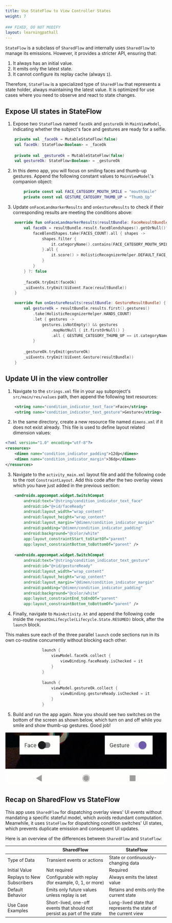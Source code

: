 ```yaml
---
title: Use StateFlow to View Controller States
weight: 7

### FIXED, DO NOT MODIFY
layout: learningpathall
---
```


`StateFlow` is a subclass of `SharedFlow` and internally uses `SharedFlow` to manage its emissions. However, it provides a stricter API, ensuring that:
1. It always has an initial value.
2. It emits only the latest state.
3. It cannot configure its replay cache (always `1`).

Therefore, `StateFlow` is a specialized type of `SharedFlow` that represents a state holder, always maintaining the latest value. It is optimized for use cases where you need to observe and react to state changes.

## Expose UI states in StateFlow

1. Expose two `StateFlow`s named `faceOk` and `gestureOk` in `MainViewModel`, indicating whether the subject's face and gestures are ready for a selfie.

```kotlin
    private val _faceOk = MutableStateFlow(false)
    val faceOk: StateFlow<Boolean> = _faceOk

    private val _gestureOk = MutableStateFlow(false)
    val gestureOk: StateFlow<Boolean> = _gestureOk
```

2. In this demo app, you will focus on smiling faces and thumb-up gestures. Append the following constant values to `MainViewModel`'s companion object: 

```kotlin
        private const val FACE_CATEGORY_MOUTH_SMILE = "mouthSmile"
        private const val GESTURE_CATEGORY_THUMB_UP = "Thumb_Up"
```

3. Update `onFaceLandmarkerResults` and `onGestureResults` to check if their corresponding results are meeting the conditions above:

```kotlin
    override fun onFaceLandmarkerResults(resultBundle: FaceResultBundle) {
        val faceOk = resultBundle.result.faceBlendshapes().getOrNull()?.let { faceBlendShapes ->
            faceBlendShapes.take(FACES_COUNT).all { shapes ->
                shapes.filter {
                    it.categoryName().contains(FACE_CATEGORY_MOUTH_SMILE)
                }.all {
                    it.score() > HolisticRecognizerHelper.DEFAULT_FACE_SHAPE_SCORE_THRESHOLD
                }
            }
        } ?: false

        _faceOk.tryEmit(faceOk)
        _uiEvents.tryEmit(UiEvent.Face(resultBundle))
    }
```

```kotlin
    override fun onGestureResults(resultBundle: GestureResultBundle) {
        val gestureOk = resultBundle.results.first().gestures()
            .take(HolisticRecognizerHelper.HANDS_COUNT)
            .let { gestures ->
                gestures.isNotEmpty() && gestures
                    .mapNotNull { it.firstOrNull() }
                    .all { GESTURE_CATEGORY_THUMB_UP == it.categoryName() }
            }

        _gestureOk.tryEmit(gestureOk)
        _uiEvents.tryEmit(UiEvent.Gesture(resultBundle))
    }
```

## Update UI in the view controller

1. Navigate to the `strings.xml` file in your `app` subproject's `src/main/res/values` path, then append the following text resources:

```xml
    <string name="condition_indicator_text_face">Face</string>
    <string name="condition_indicator_text_gesture">Gesture</string>
```

2. In the same directory, create a new resource file named `dimens.xml` if it does not exist already. This file is used to define layout related dimension values:

```xml
<?xml version="1.0" encoding="utf-8"?>
<resources>
    <dimen name="condition_indicator_padding">12dp</dimen>
    <dimen name="condition_indicator_margin">36dp</dimen>
</resources>
```

3. Navigate to the `activity_main.xml` layout file and add the following code to the root `ConstraintLayout`. Add this code after the two overlay views which you have just added in the previous section:

```xml
    <androidx.appcompat.widget.SwitchCompat
        android:text="@string/condition_indicator_text_face"
        android:id="@+id/faceReady"
        android:layout_width="wrap_content"
        android:layout_height="wrap_content"
        android:layout_margin="@dimen/condition_indicator_margin"
        android:padding="@dimen/condition_indicator_padding"
        android:background="@color/white"
        app:layout_constraintStart_toStartOf="parent"
        app:layout_constraintBottom_toBottomOf="parent" />

    <androidx.appcompat.widget.SwitchCompat
        android:text="@string/condition_indicator_text_gesture"
        android:id="@+id/gestureReady"
        android:layout_width="wrap_content"
        android:layout_height="wrap_content"
        android:layout_margin="@dimen/condition_indicator_margin"
        android:padding="@dimen/condition_indicator_padding"
        android:background="@color/white"
        app:layout_constraintEnd_toEndOf="parent"
        app:layout_constraintBottom_toBottomOf="parent" />
```

4. Finally, navigate to `MainActivity.kt` and append the following code inside the `repeatOnLifecycle(Lifecycle.State.RESUMED)` block, after the `launch` block. 

This makes sure each of the three parallel `launch` code sections run in its own co-routine concurrently without blocking each other.

```kotlin
                launch {
                    viewModel.faceOk.collect {
                        viewBinding.faceReady.isChecked = it
                    }
                }

                launch {
                    viewModel.gestureOk.collect {
                        viewBinding.gestureReady.isChecked = it
                    }
                }
```

5. Build and run the app again.
Now you should see two switches on the bottom of the screen as shown below, which turn on and off while you smile and show thumb-up gestures. Good job!

![indicator UI alt-text#center](images/7/indicator%20ui.png "Figure 8: Indicator UI.")

## Recap on SharedFlow vs StateFlow

This app uses `SharedFlow` for dispatching overlay views' UI events without mandating a specific stateful model, which avoids redundant computation. Meanwhile, it uses `StateFlow` for dispatching condition switches' UI states, which prevents duplicate emission and consequent UI updates.

Here is an overview of the differences between `SharedFlow` and `StateFlow`:

|  | SharedFlow | StateFlow |
| --- | --- | --- |
| Type of Data | Transient events or actions | State or continuously-changing data |
| Initial Value | Not required | Required | 
| Replays to New Subscribers | Configurable with replay (for example, 0, 1, or more) | Always emits the latest value |
| Default Behavior | Emits only future values unless replay is set | Retains and emits only the current state |
| Use Case Examples | Short-lived, one-off events that should not persist as part of the state | Long-lived state that represents the state of the current view |
